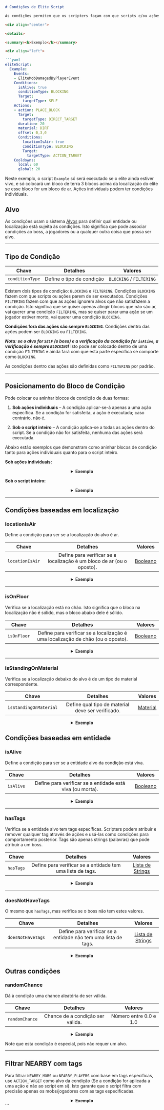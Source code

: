 ```markdown
# Condições de Elite Script

As condições permitem que os scripters façam com que scripts e/ou ações **não** sejam executados com base em condições específicas.

<div align="center">

<details> 

<summary><b>Exemplo</b></summary>

<div align="left">

```yaml
eliteScript:
  Example:
    Events:
    - EliteMobDamagedByPlayerEvent
    Conditions:
      isAlive: true
      conditionType: BLOCKING
      Target:
        targetType: SELF
    Actions:
    - action: PLACE_BLOCK
      Target:
        targetType: DIRECT_TARGET
      duration: 20
      material: DIRT
      offset: 0,3,0
      Conditions:
        locationIsAir: true
        conditionType: BLOCKING
        Target:
          targetType: ACTION_TARGET
    Cooldowns:
      local: 60
      global: 20
```

Neste exemplo, o script `Example` só será executado se o elite ainda estiver vivo, e só colocará um bloco de terra 3 blocos acima da localização do elite se esse bloco for um bloco de ar. Ações individuais podem ter condições individuais.

</div>

</details>

</div>

## Alvo

As condições usam o sistema [Alvos](pt/elitemobs/elitescript_targets.md) para definir qual entidade ou localização está sujeita às condições. Isto significa que pode associar condições ao boss, a jogadores ou a qualquer outra coisa que possa ser alvo.

---

## Tipo de Condição

| Chave | Detalhes | Valores |
| --- | :-: | :-: |
| `conditionType` | Define o tipo de condição | `BLOCKING` / `FILTERING` |

Existem dois tipos de condição: `BLOCKING` e `FILTERING`. Condições `BLOCKING` fazem com que scripts ou ações parem de ser executados. Condições `FILTERING` fazem com que as ações ignorem alvos que não satisfazem a condição. Isto significa que se quiser apenas atingir blocos que não são ar, vai querer uma condição `FILTERING`, mas se quiser parar uma ação se um jogador estiver morto, vai querer uma condição `BLOCKING`.

**Condições fora das ações são sempre `BLOCKING`**. Condições dentro das ações podem ser `BLOCKING` ou `FILTERING`.

_**Nota: se o alvo for `SELF` (o boss) e a verificação da condição for `isAlive`, a verificação é sempre `BLOCKING`!**_ Isto pode ser colocado dentro de uma condição `FILTERING` e ainda fará com que esta parte específica se comporte como `BLOCKING`.

As condições dentro das ações são definidas como `FILTERING` por padrão.

---

## Posicionamento do Bloco de Condição

Pode colocar ou aninhar blocos de condição de duas formas:

1. **Sob ações individuais** – A condição aplicar-se-á apenas a uma ação específica. Se a condição for satisfeita, a ação é executada; caso contrário, não é.

2. **Sob o script inteiro** – A condição aplica-se a todas as ações dentro do script. Se a condição não for satisfeita, nenhuma das ações será executada.

Abaixo estão exemplos que demonstram como aninhar blocos de condição tanto para ações individuais quanto para o script inteiro.

**Sob ações individuais:**

<div align="center">

<details> 

<summary><b>Exemplo</b></summary>

<div align="left">

```yaml
eliteScript:
  Example:
    Events:
    - EliteMobDamagedByPlayerEvent
    Actions:
    - action: MESSAGE
      Target: 
        targetType: NEARBY_PLAYERS
        range: 10
      sValue: "&2Hello World!"
    - action: SET_WEATHER
      Target:
        targetType: SELF
      weather: THUNDER
      duration: 120
      Conditions:
        conditionType: BLOCKING
        locationIsAir: true
        Target:
          targetType: SELF
          offset: "0,3,0"
```

Verifica se a localização 2 blocos acima de onde o boss está é ar e, se for, executa a ação SET_WEATHER quando o mob é atingido. Caso contrário, bloqueia a ação SET_WEATHER. Mas o boss sempre executará a ação MESSAGE quando atingido, pois nenhuma condição está a ser aplicada a ela.

</div>

</details>

</div>

**Sob o script inteiro:**

<div align="center">

<details> 

<summary><b>Exemplo</b></summary>

<div align="left">

```yaml
eliteScript:
  Example:
    Events:
    - EliteMobDamagedByPlayerEvent
    Actions:
    - action: MESSAGE
      Target: 
        targetType: NEARBY_PLAYERS
        range: 10
      sValue: "&2Hello World!"
    - action: SET_WEATHER
      Target:
        targetType: SELF
      weather: THUNDER
      duration: 120
    Conditions:
      conditionType: BLOCKING
      locationIsAir: true
      Target:
        targetType: SELF
        offset: "0,3,0"
```

Se o bloco localizado dois espaços acima de onde o boss está for ar, então permite que todos os scripts sejam executados quando o mob é atingido. Caso contrário, bloqueia a execução do script inteiro, incluindo as ações SET_WEATHER e MESSAGE.

</div>

</details>

</div>

---

## Condições baseadas em localização

### locationIsAir

Define a condição para ser se a localização do alvo é ar.

| Chave | Detalhes | Valores |
| --- | :-: |:-------------------:|
| `locationIsAir` | Define para verificar se a localização é um bloco de ar (ou o oposto). | [Booleano](#boolean) |

<div align="center">

<details> 

<summary><b>Exemplo</b></summary>

<div align="left">

```yaml
eliteScript:
  Example:
    Events:
    - EliteMobDamagedByPlayerEvent
    Actions:
    - action: SET_WEATHER
      Target:
        targetType: SELF
      weather: THUNDER
      duration: 120
      Conditions:
        conditionType: BLOCKING
        locationIsAir: true
        Target:
          targetType: SELF
          offset: "0,3,0"
```

Verifica se a localização 2 blocos acima de onde o boss está é ar e, se for, não bloqueia a execução do script de clima quando o mob é atingido. Caso contrário, bloqueia a ação.

</div>

</details>

</div>

---

### isOnFloor

Verifica se a localização está no chão. Isto significa que o bloco na localização não é sólido, mas o bloco abaixo dele é sólido.

| Chave | Detalhes | Valores |
| --- | :-: | :-: |
| `isOnFloor` | Define para verificar se a localização é uma localização de chão (ou o oposto). | [Booleano](#boolean) |

<div align="center">

<details> 

<summary><b>Exemplo</b></summary>

<div align="left">

```yaml
eliteScript:
  Example:
    Events:
    - EliteMobDamagedByPlayerEvent
    Actions:
    - action: SET_WEATHER
      Target:
        targetType: SELF
      weather: THUNDER
      duration: 120
      Conditions:
        conditionType: BLOCKING
        isOnFloor: true
        Target:
          targetType: SELF
```

Verifica se o boss está num bloco sólido, se estiver, então executa o script, caso contrário, bloqueia a execução do script.

</div>

</details>

</div>

---

### isStandingOnMaterial

Verifica se a localização debaixo do alvo é de um tipo de material correspondente.

| Chave | Detalhes | Valores |
| --- |:-----------------------------------------------:|:---------------------:|
| `isStandingOnMaterial` | Define qual tipo de material deve ser verificado. | [Material](#material) |

<div align="center">

<details> 

<summary><b>Exemplo</b></summary>

<div align="left">

```yaml
eliteScript:
  Example:
    Events:
    - EliteMobDamagedByPlayerEvent
    Actions:
    - action: SET_WEATHER
      Target:
        targetType: SELF
      weather: THUNDER
      duration: 120
      Conditions:
        conditionType: BLOCKING
        isStandingOnMaterial: BIRCH_WOOD
        Target:
          targetType: SELF
```

Só será executado se o boss estiver em cima de um bloco BIRCH_WOOD, caso contrário, o script será bloqueado.

</div>

</details>

</div>

## Condições baseadas em entidade

### isAlive

Define a condição para ser se a entidade alvo da condição está viva.

| Chave | Detalhes | Valores |
| --- | :-: | :-: |
| `isAlive` | Define para verificar se a entidade está viva (ou morta). | [Booleano](#boolean) |

<div align="center">

<details> 

<summary><b>Exemplo</b></summary>

<div align="left">

```yaml
eliteScript:
  Example:
    Events:
    - EliteMobDamagedByPlayerEvent
    Actions:
    - action: SET_WEATHER
      Target:
        targetType: SELF
      weather: THUNDER
      duration: 120
      Conditions:
        conditionType: BLOCKING
        isAlive: true
        Target:
          targetType: SELF
```

Só será executado se o boss estiver atualmente vivo, caso contrário, o script será bloqueado.

</div>

</details>

</div>

---

### hasTags

Verifica se a entidade alvo tem tags específicas. Scripters podem atribuir e remover qualquer tag através de ações e usá-las como condições para comportamento posterior. Tags são apenas strings (palavras) que pode atribuir a um boss.

| Chave | Detalhes | Valores |
| --- | :-: |:---------------------------:|
| `hasTags` | Define para verificar se a entidade tem uma lista de tags. | [Lista de Strings](#string_list) |

<div align="center">

<details> 

<summary><b>Exemplo</b></summary>

<div align="left">

```yaml
eliteScript:
  Example:
    Events:
    - EliteMobDamagedByPlayerEvent
    Actions:
    - action: SET_WEATHER
      Target:
        targetType: SELF
      weather: THUNDER
      duration: 120
      Conditions:
        conditionType: BLOCKING
        hasTags:
        - isCool
        - hasANiceBeard
        Target:
          targetType: SELF
```

Só será executado se o boss tiver as tags "isCool" e "hasANiceBeard", caso contrário, o script será bloqueado.

</div>

</details>

</div>


---

### doesNotHaveTags

O mesmo que `hasTags`, mas verifica se o boss não tem estes valores.

| Chave | Detalhes | Valores |
| --- | :-: | :-: |
| `doesNotHaveTags` | Define para verificar se a entidade não tem uma lista de tags. | [Lista de Strings](#string_list) |

<div align="center">

<details> 

<summary><b>Exemplo</b></summary>

<div align="left">

```yaml
eliteScript:
  Example:
    Events:
    - EliteMobDamagedByPlayerEvent
    Actions:
    - action: SET_WEATHER
      Target:
        targetType: SELF
      weather: THUNDER
      duration: 120
      Conditions:
        conditionType: BLOCKING
        doesNotHaveTags:
        - isStinky
        - isSus
        Target:
          targetType: SELF
```

Só será executado se o boss não tiver as tags "isStinky" e "isSus", caso contrário, o script será bloqueado.

</div>

</details>

</div>

## Outras condições

### randomChance

Dá à condição uma chance aleatória de ser válida.

| Chave | Detalhes | Valores |
| --- | :-: | :-: |
| `randomChance` | Chance de a condição ser válida. | Número entre 0.0 e 1.0 |

<div align="center">

<details> 

<summary><b>Exemplo</b></summary>

<div align="left">

```yaml
eliteScript:
  Example:
    Events:
    - EliteMobDamagedByPlayerEvent
    Actions:
    - action: SET_WEATHER
      Target:
        targetType: SELF
      weather: THUNDER
      duration: 120
      Conditions:
        conditionType: BLOCKING
        randomChance: 0.1
        Target: # Não é obrigatório
          targetType: SELF # Não é obrigatório
```

Isto dará ao script uma chance de 10% de ser executado, caso contrário, o script será bloqueado.

</div>

</details>

</div>

Note que esta condição é especial, pois não requer um alvo.

---

## Filtrar NEARBY com tags

Para filtrar `NEARBY_MOBS` ou `NEARBY_PLAYERS` com base em tags específicas, use `ACTION_TARGET` como alvo da condição (Se a condição for aplicada a uma ação e não ao script em si). Isto garante que o script filtra com precisão apenas os mobs/jogadores com as tags especificadas.

<div align="center">

<details> 

<summary><b>Exemplo</b></summary>

<div align="left">

```yaml
eliteScript:
  Example:
    Actions:
    - action: SET_MOB_AI
      Target:
        targetType: NEARBY_MOBS
        range: 40
      bValue: false
      Conditions:
        conditionType: FILTERING
        hasTags:
          - TurnOff
        Target:
          targetType: ACTION_TARGET
```

Este script procurará por quaisquer mobs próximos com a tag `TurnOff` e, se tiverem a tag, desativará a sua IA.

</div>

</details>

</div>
```